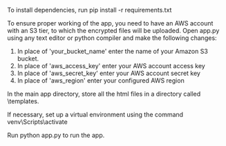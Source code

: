 To install dependencies, run pip install -r requirements.txt

To ensure proper working of the app, you need to have an AWS account with an S3 tier, to which the encrypted files will be uploaded.
Open app.py using any text editor or python compiler and make the following changes:
1) In place of 'your_bucket_name' enter the name of your Amazon S3 bucket.
2) In place of 'aws_access_key' enter your AWS account access key
3) In place of 'aws_secret_key' enter your AWS account secret key
4) In place of 'aws_region' enter your configured AWS region

In the main app directory, store all the html files in a directory called \templates.

If necessary, set up a virtual environment using the command venv\Scripts\activate

Run python app.py to run the app.

